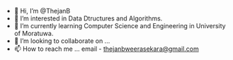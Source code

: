 - 👋 Hi, I’m @ThejanB
- 👀 I’m interested in Data Dtructures and Algorithms.
- 🌱 I’m currently learning Computer Science and Engineering in University of Moratuwa.
- 💞️ I’m looking to collaborate on ...
- 📫 How to reach me ... email - thejanbweerasekara@gmail.com

<!---
ThejanB/ThejanB is a ✨ special ✨ repository because its `README.md` (this file) appears on your GitHub profile.
You can click the Preview link to take a look at your changes.
--->
